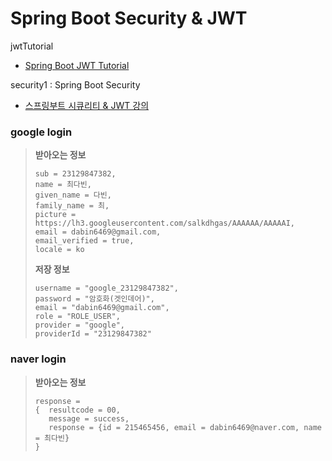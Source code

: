 ﻿# Spring Boot Security & JWT

jwtTutorial
- [Spring Boot JWT Tutorial](https://www.inflearn.com/course/%EC%8A%A4%ED%94%84%EB%A7%81%EB%B6%80%ED%8A%B8-jwt/dashboard)

security1 : Spring Boot Security
- [스프링부트 시큐리티 & JWT 강의](https://www.inflearn.com/course/%EC%8A%A4%ED%94%84%EB%A7%81%EB%B6%80%ED%8A%B8-%EC%8B%9C%ED%81%90%EB%A6%AC%ED%8B%B0/dashboard)

### google login
> **받아오는 정보**  
> ```
> sub = 23129847382,  
> name = 최다빈,  
> given_name = 다빈,  
> family_name = 최,  
> picture = https://lh3.googleusercontent.com/salkdhgas/AAAAAA/AAAAAI,  
> email = dabin6469@gmail.com,  
> email_verified = true,  
> locale = ko  
> ```
> 
> **저장 정보**  
> ```
> username = "google_23129847382",  
> password = "암호화(겟인데어)",  
> email = "dabin6469@gmail.com",  
> role = "ROLE_USER",  
> provider = "google",  
> providerId = "23129847382"
> ```

### naver login
> **받아오는 정보**
> ```
> response =  
> {  resultcode = 00,  
>    message = success,  
>    response = {id = 215465456, email = dabin6469@naver.com, name = 최다빈}
> }
> ```
